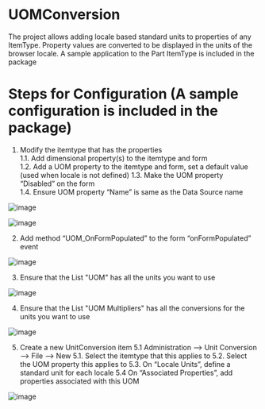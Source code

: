 # UOMConversion
The project allows adding locale based standard units to properties of any ItemType. Property values are converted to be displayed in the units of the browser locale. A sample application to the Part ItemType is included in the package

# Steps for Configuration (A sample configuration is included in the package)
1. Modify the itemtype that has the properties  
1.1. Add dimensional property(s) to the itemtype and form  
1.2. Add a UOM property to the itemtype and form, set a default value (used when locale is not defined) 
1.3. Make the UOM property “Disabled” on the form  
1.4. Ensure UOM property “Name” is same as the Data Source name  

![image](https://user-images.githubusercontent.com/27519066/34441003-0f43d78c-ec87-11e7-80de-63b23ce6bba2.png)

![image](https://user-images.githubusercontent.com/27519066/34441074-756e8250-ec87-11e7-9ef9-27212340e914.png)

2. Add method “UOM_OnFormPopulated” to the form “onFormPopulated” event

![image](https://user-images.githubusercontent.com/27519066/34441111-abd130b8-ec87-11e7-8b3a-18fafbaf3723.png)

3. Ensure that the List "UOM" has all the units you want to use

![image](https://user-images.githubusercontent.com/27519066/34441153-e6ecae98-ec87-11e7-8f78-fd360bd39c17.png)

4. Ensure that the List "UOM Multipliers" has all the conversions for the units you want to use

![image](https://user-images.githubusercontent.com/27519066/34441184-0a1b752a-ec88-11e7-8c21-dce6168eb6ae.png)

5. Create a new UnitConversion item
5.1 Administration --> Unit Conversion --> File --> New
5.1. Select the itemtype that this applies to
5.2. Select the UOM property this applies to
5.3. On “Locale Units”, define a standard unit for each locale
5.4 On “Associated Properties”, add properties associated with this UOM

![image](https://user-images.githubusercontent.com/27519066/34441228-558e2232-ec88-11e7-8915-87f96518bd50.png)
